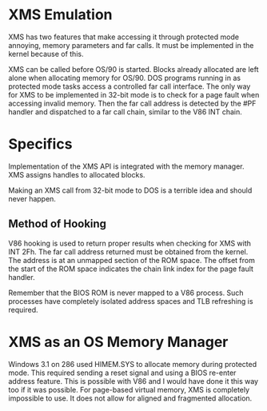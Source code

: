 # XMS Emulation

XMS has two features that make accessing it through protected mode annoying, memory parameters and far calls. It must be implemented in the kernel because of this.

XMS can be called before OS/90 is started. Blocks already allocated are left alone when allocating memory for OS/90. DOS programs running in as protected mode tasks access a controlled far call interface. The only way for XMS to be implemented in 32-bit mode is to check for a page fault when accessing invalid memory. Then the far call address is detected by the #PF handler and dispatched to a far call chain, similar to the V86 INT chain.

# Specifics

Implementation of the XMS API is integrated with the memory manager. XMS assigns handles to allocated blocks.

Making an XMS call from 32-bit mode to DOS is a terrible idea and should never happen.

## Method of Hooking

V86 hooking is used to return proper results when checking for XMS with INT 2Fh. The far call address returned must be obtained from the kernel. The address is at an unmapped section of the ROM space. The offset from the start of the ROM space indicates the chain link index for the page fault handler.

Remember that the BIOS ROM is never mapped to a V86 process. Such processes have completely isolated address spaces and TLB refreshing is required.

# XMS as an OS Memory Manager

Windows 3.1 on 286 used HIMEM.SYS to allocate memory during protected mode. This required sending a reset signal and using a BIOS re-enter address feature. This is possible with V86 and I would have done it this way too if it was possible. For page-based virtual memory, XMS is completely impossible to use. It does not allow for aligned and fragmented allocation.
